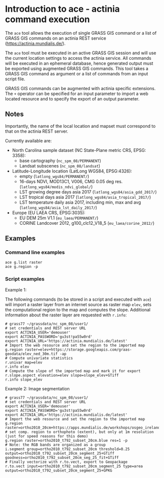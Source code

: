 # Introduction to ace - actinia command execution

The `ace` tool allows the execution of single GRASS GIS command or a list of GRASS GIS commands on an actinia REST service (https://actinia.mundialis.de/).

The `ace` tool must be executed in an active GRASS GIS session and will use the current location settings to access the actinia service. All commands will be executed in an ephemeral database, hence generated output must be exported using augmented GRASS GIS commands. This tool takes a GRASS GIS command as argument or a list of commands from an input script file.

GRASS GIS commands can be augmented with actinia specific extensions. The `+` operator can be specified for an input parameter to import a web located resource and to specify the export of an output parameter.

## Notes

Importantly, the name of the local location and mapset must correspond to that on the actinia REST server.

Currently available are:

* North Carolina sample dataset (NC State-Plane metric CRS, EPSG: 3358):
    * base cartography (`nc_spm_08/PERMANENT`)
    * Landsat subscenes (`nc_spm_08/landsat`)
* Latitude-Longitude location (LatLong WGS84, EPSG:4326):
    * empty (`latlong_wgs84/PERMANENT/`)
    * 16-days NDVI, MOD13C1, V006, CMG 0.05 deg res. (`latlong_wgs84/modis_ndvi_global/`)
    * LST growing degree days asia 2017 (`latlong_wgs84/asia_gdd_2017/`)
    * LST tropical days asia 2017 (`latlong_wgs84/asia_tropical_2017/`)
    * LST temperature daily asia 2017, including min, max and avg (`latlong_wgs84/asia_lst_daily_2017/`)
* Europe (EU LAEA CRS, EPSG:3035):
    * EU DEM 25m V1.1 (`eu_laea/PERMANENT/`)
    * CORINE Landcover 2012, g100_clc12_V18_5 (`eu_laea/corine_2012/`)


## Examples

### Command line examples

    ace g.list raster
    ace g.region -p

### Script examples

Example 1:

The following commands (to be stored in a script and executed with `ace`) will import a raster layer from an internet source as raster map `elev`, sets the computational region to the map and computes the slope. Additional information about the raster layer are requested with `r.info`:

    # grass77 ~/grassdata/nc_spm_08/user1/
    # set credentials and REST server URL
    export ACTINIA_USER='demouser'
    export ACTINIA_PASSWORD='gu3st!pa55w0rd'
    export ACTINIA_URL='https://actinia.mundialis.de/latest'
    # Import the web resource and set the region to the imported map
    g.region raster=elev+https://storage.googleapis.com/graas-geodata/elev_ned_30m.tif -ap
    # Compute univariate statistics
    r.univar map=elev
    r.info elev
    # Compute the slope of the imported map and mark it for export
    r.slope.aspect elevation=elev slope=slope_elev+GTiff
    r.info slope_elev

Example 2: Image segmentation

    # grass77 ~/grassdata/nc_spm_08/user1/
    # set credentials and REST server URL
    export ACTINIA_USER='demouser'
    export ACTINIA_PASSWORD='gu3st!pa55w0rd'
    export ACTINIA_URL='https://actinia.mundialis.de/latest'
    # Import the web resource and set the region to the imported map
    g.region raster=ortho2010_20cm+https://apps.mundialis.de/workshops/osgeo_ireland2017/north_carolina/ortho2010_t792_subset_20cm.tif
    # set comp. region to orthophoto (extent), but only at 1m resolution (just for speed reasons for this demo)
    g.region raster=ortho2010_t792_subset_20cm.blue res=1 -p
    # Note: the RGB bands are organized as a group
    i.segment group=ortho2010_t792_subset_20cm threshold=0.25 output=ortho2010_t792_subset_20cm_segment_25+GTiff goodness=ortho2010_t792_subset_20cm_seg_25_fit+GTiff
    # Finally vectorize with r.to.vect, export to Geopackage
    r.to.vect input=ortho2010_t792_subset_20cm_segment_25 type=area output=ortho2010_t792_subset_20cm_segment_25+GPKG
